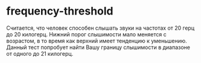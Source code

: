 # frequency-threshold

Считается, что человек способен слышать звуки на частотах от 20 герц до 20 килогерц.
Нижний порог слышимости мало меняется с возрастом, в то время как верхний имеет тенденцию к уменьшению.
Данный тест попробует найти Вашу границу слышимости в диапазоне от одного до 21 килогерц.
